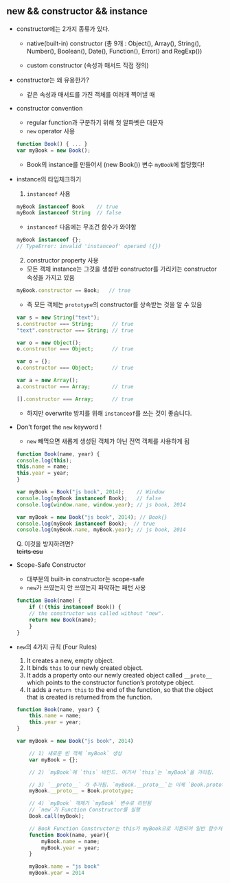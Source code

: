 ## **new && constructor && instance** ##

- constructor에는 2가지 종류가 있다.  
    - native(built-in) constructor (총 9개 : Object(), Array(), String(), Number(), Boolean(), Date(), Function(), Error() and RegExp())

    - custom constructor (속성과 매서드 직접 정의)

- constructor는 왜 유용한가?
    - 같은 속성과 매서드를 가진 객체를 여러개 찍어낼 때  

- constructor convention
    - regular function과 구분하기 위해 첫 알파벳은 대문자  
    - `new` operator 사용  
    
    ```js
    function Book() { ... }  
    var myBook = new Book();
    ```

    - Book의 instance를 만들어서 (new Book()) 변수 `myBook`에 할당했다!  

- instance의 타입체크하기  
    1) `instanceof` 사용  
    
    ```js
    myBook instanceof Book    // true
    myBook instanceof String  // false
    ```

    - `instanceof` 다음에는 무조건 함수가 와야함

    ```js
    myBook instanceof {};
    // TypeError: invalid 'instanceof' operand ({})
    ```

    2) constructor property 사용
    - 모든 객체 instance는 그것을 생성한 constructor를 가리키는 constructor 속성을 가지고 있음

    ```js
    myBook.constructor == Book;   // true
    ```

    - 즉 모든 객체는 `prototype`의 constructor를 상속받는 것을 알 수 있음 

    ```js
    var s = new String("text");
    s.constructor === String;      // true
    "text".constructor === String; // true

    var o = new Object();
    o.constructor === Object;      // true

    var o = {};
    o.constructor === Object;      // true

    var a = new Array();
    a.constructor === Array;       // true

    [].constructor === Array;      // true
    ```

    - 하지만 overwrite 방지를 위해 `instanceof`를 쓰는 것이 좋습니다. 

- Don't forget the `new` keyword !
    - `new` 빼먹으면 새롭게 생성된 객체가 아닌 전역 객체를 사용하게 됨

    ```js
    function Book(name, year) {
    console.log(this);
    this.name = name;
    this.year = year;
    }

    var myBook = Book("js book", 2014);    // Window
    console.log(myBook instanceof Book);   // false
    console.log(window.name, window.year); // js book, 2014

    var myBook = new Book("js book", 2014); // Book{}
    console.log(myBook instanceof Book);  // true
    console.log(myBook.name, myBook.year); // js book, 2014
    ```

    Q. 이것을 방지하려면?  
    ~~tcirts esu~~

- Scope-Safe Constructor 
    - 대부분의 built-in constructor는 scope-safe
    - `new`가 쓰였는지 안 쓰였는지 파악하는 패턴 사용

    ```js
    function Book(name) { 
        if (!(this instanceof Book)) { 
        // the constructor was called without "new".
        return new Book(name);
        } 
    }
    ```

- `new`의 4가지 규칙 (Four Rules)
    1) It creates a new, empty object.
    2) It binds `this` to our newly created object.
    3) It adds a property onto our newly created object called `__proto__` which points to the constructor function’s prototype object.
    4) It adds a `return this` to the end of the function, so that the object that is created is returned from the function.  

    ```js
    function Book(name, year) {
        this.name = name;
        this.year = year;
    }  

    var myBook = new Book("js book", 2014)
    ```


    ```js
        // 1) 새로운 빈 객체 `myBook` 생성 
        var myBook = {};

        // 2) `myBook`에 `this` 바인드. 여기서 `this`는 `myBook`을 가리킴. 

        // 3) `__proto__` 가 추가됨. `myBook.__proto__`는 이제 `Book.prototype`을 가리킴
        myBook.__proto__ = Book.prototype;

        // 4) `myBook` 객체가 `myBook` 변수로 리턴됨  
        // `new`가 Function Constructor를 실행 
        Book.call(myBook);

        // Book Function Constructor는 this가 myBook으로 치환되어 일반 함수처럼 실행됨
        function Book(name, year){
            myBook.name = name;
            myBook.year = year;
        }

        myBook.name = "js book"
        myBook.year = 2014
    ```